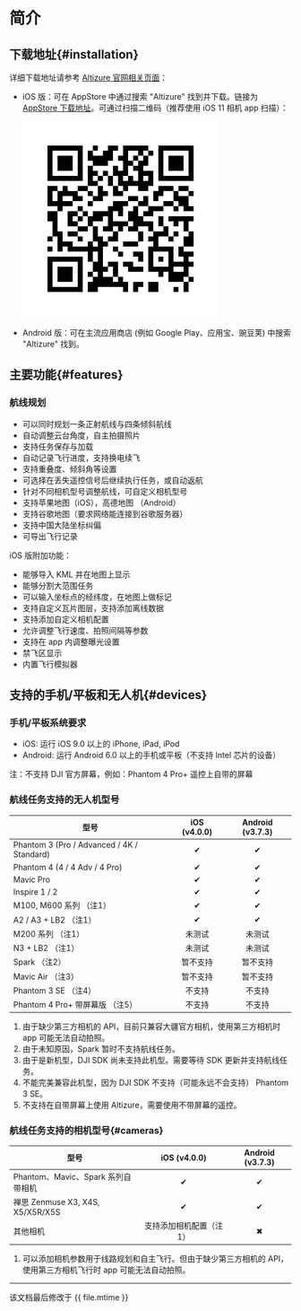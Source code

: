 # 简介

## 下载地址{#installation}

详细下载地址请参考 [Altizure 官网相关页面](https://www.altizure.cn/mobile)：

* iOS 版：可在 AppStore 中通过搜索 "Altizure" 找到并下载。链接为 [AppStore 下载地址](https://itunes.apple.com/app/id1018791616?mt=8)。可通过扫描二维码（推荐使用 iOS 11 相机 app 扫描）：

    ![AppStore 二维码](../../assets/app-download-ios-appstore.png)
* Android 版：可在主流应用商店 (例如 Google Play、应用宝、豌豆荚) 中搜索 "Altizure" 找到。

## 主要功能{#features}

### 航线规划

* 可以同时规划一条正射航线与四条倾斜航线
* 自动调整云台角度，自主拍摄照片
* 支持任务保存与加载
* 自动记录飞行进度，支持换电续飞
* 支持重叠度、倾斜角等设置
* 可选择在丢失遥控信号后继续执行任务，或自动返航
* 针对不同相机型号调整航线，可自定义相机型号
* 支持苹果地图（iOS），高德地图 （Android）
* 支持谷歌地图（要求网络能连接到谷歌服务器）
* 支持中国大陆坐标纠偏
* 可导出飞行记录

iOS 版附加功能：

* 能够导入 KML 并在地图上显示
* 能够分割大范围任务
* 可以输入坐标点的经纬度，在地图上做标记
* 支持自定义瓦片图层，支持添加离线数据
* 支持添加自定义相机配置
* 允许调整飞行速度、拍照间隔等参数
* 支持在 app 内调整曝光设置
* 禁飞区显示
* 内置飞行模拟器

## 支持的手机/平板和无人机{#devices}

### 手机/平板系统要求

* iOS: 运行 iOS 9.0 以上的 iPhone, iPad, iPod
* Android: 运行 Android 6.0 以上的手机或平板（不支持 Intel 芯片的设备）

注：不支持 DJI 官方屏幕，例如：Phantom 4 Pro+ 遥控上自带的屏幕

### 航线任务支持的无人机型号

| 型号 | iOS (v4.0.0) | Android (v3.7.3) |
| ---  | :---: | :---: |
| Phantom 3 \(Pro / Advanced / 4K / Standard\) | ✔︎ | ✔︎ |
| Phantom 4 \(4 / 4 Adv / 4 Pro\) | ✔︎ | ✔︎ |
| Mavic Pro | ✔︎ | ✔︎ |
| Inspire 1 / 2 | ✔︎ | ✔︎ |
| M100, M600 系列 （注1） | ✔︎ | ✔︎ |
| A2 / A3 + LB2 （注1） | ✔︎ | ✔︎ |
| M200 系列 （注1） | 未测试 | 未测试 |
| N3 + LB2 （注1） | 未测试 | 未测试 |
| Spark （注2） | 暂不支持 | 暂不支持 |
| Mavic Air （注3） | 暂不支持 | 暂不支持 |
| Phantom 3 SE （注4） | 不支持 | 不支持 |
| Phantom 4 Pro+ 带屏幕版 （注5） | 不支持 | 不支持 |

1. 由于缺少第三方相机的 API，目前只兼容大疆官方相机，使用第三方相机时 app 可能无法自动拍照。
2. 由于未知原因，Spark 暂时不支持航线任务。
3. 由于是新机型，DJI SDK 尚未支持此机型。需要等待 SDK 更新并支持航线任务。
4. 不能完美兼容此机型，因为 DJI SDK 不支持（可能永远不会支持） Phantom 3 SE。
5. 不支持在自带屏幕上使用 Altizure，需要使用不带屏幕的遥控。

### 航线任务支持的相机型号{#cameras}

| 型号 | iOS (v4.0.0) | Android (v3.7.3) |
| ---  | :---: | :---: |
| Phantom、Mavic、Spark 系列自带相机 | ✔︎ | ✔︎ |
| 禅思 Zenmuse X3, X4S, X5/X5R/X5S | ✔︎ | ✔︎ |
| 其他相机 | 支持添加相机配置（注1）| ✖︎ |

1. 可以添加相机参数用于线路规划和自主飞行。但由于缺少第三方相机的 API，使用第三方相机飞行时 app 可能无法自动拍照。

---

该文档最后修改于 {{ file.mtime }}
